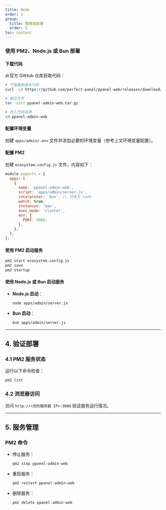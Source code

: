 ```yaml
---
title: Node
order: 3
group: 
  title: 管理端部署
  order: 3
toc: content
---
```

###  使用 PM2、Node.js 或 Bun 部署

#### 下载代码

从官方 GitHub 仓库获取代码：

```bash
# 下载最新版本代码
curl -LO https://github.com/perfect-panel/ppanel-web/releases/download/v1.0.0/ppanel-admin-web.tar.gz

# 解压文件
tar -xzvf ppanel-admin-web.tar.gz

# 进入代码目录
cd ppanel-admin-web
```

#### 配置环境变量

创建 `apps/admin/.env` 文件并添加必要的环境变量（参考上文环境变量配置）。

#### 配置 PM2

创建 `ecosystem.config.js` 文件，内容如下：

```javascript
module.exports = {
  apps: [
    {
      name: 'ppanel-admin-web',
      script: 'apps/admin/server.js',
      interpreter: 'bun', // 可改为 node
      watch: true,
      instances: 'max',
      exec_mode: 'cluster',
      env: {
        PORT: 3000,
      },
    },
  ],
};
```

#### 使用 PM2 启动服务

```bash
pm2 start ecosystem.config.js
pm2 save
pm2 startup
```

#### 使用 Node.js 或 Bun 启动服务

- **Node.js 启动**：
  ```bash
  node apps/admin/server.js
  ```
- **Bun 启动**：
  ```bash
  bun apps/admin/server.js
  ```

---

## **4. 验证部署**

### **4.1 PM2 服务状态**

运行以下命令检查：

```bash
pm2 list
```

### **4.2 浏览器访问**

访问 `http://<您的服务器 IP>:3000` 验证服务运行情况。

---

## **5. 服务管理**

### **PM2 命令**

- 停止服务：
  ```bash
  pm2 stop ppanel-admin-web
  ```
- 重启服务：
  ```bash
  pm2 restart ppanel-admin-web
  ```
- 删除服务：
  ```bash
  pm2 delete ppanel-admin-web
  ```
